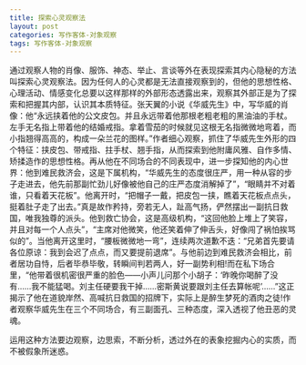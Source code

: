 ```yaml
---
title: 探索心灵观察法
layout: post
categories: 写作客体-对象观察
tags: 写作客体-对象观察
---
```


通过观察人物的肖像、服饰、神态、举止、言谈等外在表现探索其内心隐秘的方法叫探索心灵观察法。因为任何人的心灵都是无法直接观察到的，但他的思想性格、心理活动、情感变化总要以这样那样的外部形态透露出来，观察其外部正是为了探索和把握其内部，认识其本质特征。张天翼的小说《华威先生》中，写华威的肖像：他“永远挟着他的公文皮包。并且永远带着他那根老粗老粗的黑油油的手杖。左手无名指上带着他的结婚戒指。拿着雪茄的时候就见这根无名指微微地弯着，而小指翘得高高的，构成一朵兰花的图样。”作者细心观察，抓住了华威先生外形的四个特征：挟皮包、带戒指、拄手杖、翘手指，从而探索到他附庸风雅、自作多情、矫揉造作的思想性格。再从他在不同场合的不同表现中，进一步探知他的内心世界：他到难民救济会，这是下属机构，“华威先生的态度很庄严，用一种从容的步子走进去，他先前那副忙劲儿好像被他自己的庄严态度消解掉了”，“眼睛并不对着谁，只看着天花板”。他离开时，“把帽子一戴，把皮包一挟，瞧着天花板点点头，挺着肚子走了出去。”真是故作矜持，旁若无人，趾高气扬，俨然摆出一副抗日救国，唯我独尊的派头。他到救亡协会，这是高级机构，“这回他脸上堆上了笑容，并且对每一个人点头”，“主席对他微笑，他还笑着伸了伸舌头，好像闯了祸怕挨骂似的”。当他离开这里时，“腰板微微地一弯”，连续两次道歉不迭：“兄弟首先要请各位原谅：我到会迟了点点，而又要提前退席”。与他前边到难民救济会相比，前者居功自恃，后者毕恭毕敬，转瞬间判若两人，好一副势利相!而在私下场合里，“他带着很机密很严重的脸色——小声儿问那个小胡子：‘昨晚你喝醉了没有……我不能猛喝。刘主任硬要我干掉……密斯黄说要跟刘主任去算帐呢’……”这正揭示了他在道貌岸然、高喊抗日救国的招牌下，实际上是醉生梦死的酒肉之徒!作者观察华威先生在三个不同场合，有三副面孔、三种态度，深入透视了他丑恶的灵魂。

运用这种方法要边观察，边思索，不断分析，透过外在的表象挖掘内心的实质，而不被假象所迷惑。 